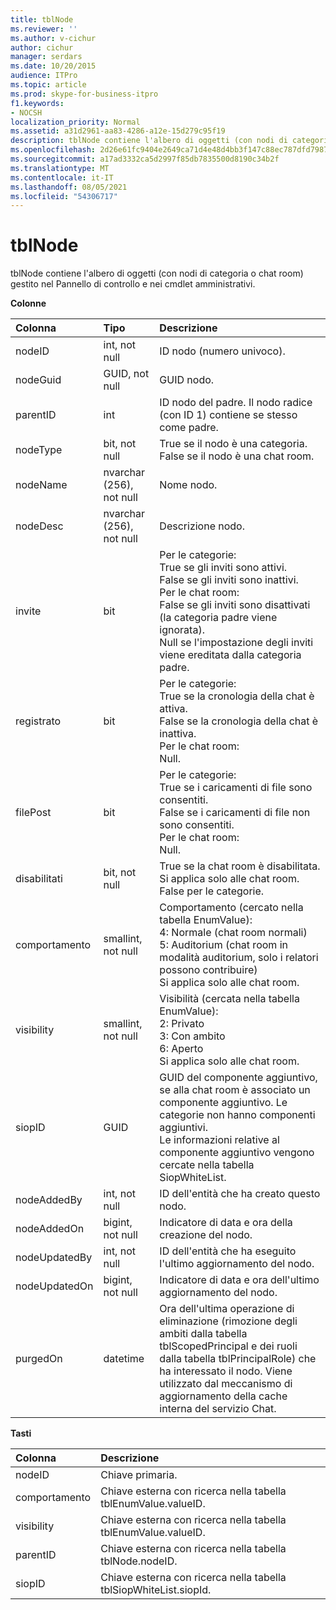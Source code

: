 ```yaml
---
title: tblNode
ms.reviewer: ''
ms.author: v-cichur
author: cichur
manager: serdars
ms.date: 10/20/2015
audience: ITPro
ms.topic: article
ms.prod: skype-for-business-itpro
f1.keywords:
- NOCSH
localization_priority: Normal
ms.assetid: a31d2961-aa83-4286-a12e-15d279c95f19
description: tblNode contiene l'albero di oggetti (con nodi di categoria o chat room) gestito nel Pannello di controllo e nei cmdlet amministrativi.
ms.openlocfilehash: 2d26e61fc9404e2649ca71d4e48d4bb3f147c88ec787dfd798753eaa5f83a5b3
ms.sourcegitcommit: a17ad3332ca5d2997f85db7835500d8190c34b2f
ms.translationtype: MT
ms.contentlocale: it-IT
ms.lasthandoff: 08/05/2021
ms.locfileid: "54306717"
---
```

# <a name="tblnode"></a>tblNode
 
tblNode contiene l'albero di oggetti (con nodi di categoria o chat room) gestito nel Pannello di controllo e nei cmdlet amministrativi.
  
**Colonne**

|**Colonna**|**Tipo**|**Descrizione**|
|:-----|:-----|:-----|
|nodeID  <br/> |int, not null  <br/> |ID nodo (numero univoco).  <br/> |
|nodeGuid  <br/> |GUID, not null  <br/> |GUID nodo.  <br/> |
|parentID  <br/> |int  <br/> |ID nodo del padre. Il nodo radice (con ID 1) contiene se stesso come padre.  <br/> |
|nodeType  <br/> |bit, not null  <br/> |True se il nodo è una categoria.  <br/> False se il nodo è una chat room.  <br/> |
|nodeName  <br/> |nvarchar (256), not null  <br/> |Nome nodo.  <br/> |
|nodeDesc  <br/> |nvarchar (256), not null  <br/> |Descrizione nodo.  <br/> |
|invite  <br/> |bit  <br/> | Per le categorie: <br/>  True se gli inviti sono attivi. <br/>  False se gli inviti sono inattivi. <br/>  Per le chat room: <br/>  False se gli inviti sono disattivati (la categoria padre viene ignorata). <br/>  Null se l'impostazione degli inviti viene ereditata dalla categoria padre. <br/> |
|registrato  <br/> |bit  <br/> | Per le categorie: <br/>  True se la cronologia della chat è attiva. <br/>  False se la cronologia della chat è inattiva. <br/>  Per le chat room: <br/>  Null. <br/> |
|filePost  <br/> |bit  <br/> | Per le categorie: <br/>  True se i caricamenti di file sono consentiti. <br/>  False se i caricamenti di file non sono consentiti. <br/>  Per le chat room: <br/>  Null. <br/> |
|disabilitati  <br/> |bit, not null  <br/> |True se la chat room è disabilitata. Si applica solo alle chat room. False per le categorie.  <br/> |
|comportamento  <br/> |smallint, not null  <br/> | Comportamento (cercato nella tabella EnumValue): <br/>  4: Normale (chat room normali) <br/>  5: Auditorium (chat room in modalità auditorium, solo i relatori possono contribuire) <br/>  Si applica solo alle chat room. <br/> |
|visibility  <br/> |smallint, not null  <br/> | Visibilità (cercata nella tabella EnumValue): <br/>  2: Privato <br/>  3: Con ambito <br/>  6: Aperto <br/>  Si applica solo alle chat room. <br/> |
|siopID  <br/> |GUID  <br/> |GUID del componente aggiuntivo, se alla chat room è associato un componente aggiuntivo. Le categorie non hanno componenti aggiuntivi.  <br/> Le informazioni relative al componente aggiuntivo vengono cercate nella tabella SiopWhiteList.  <br/> |
|nodeAddedBy  <br/> |int, not null  <br/> |ID dell'entità che ha creato questo nodo.  <br/> |
|nodeAddedOn  <br/> |bigint, not null  <br/> |Indicatore di data e ora della creazione del nodo.  <br/> |
|nodeUpdatedBy  <br/> |int, not null  <br/> |ID dell'entità che ha eseguito l'ultimo aggiornamento del nodo.  <br/> |
|nodeUpdatedOn  <br/> |bigint, not null  <br/> |Indicatore di data e ora dell'ultimo aggiornamento del nodo.  <br/> |
|purgedOn  <br/> |datetime  <br/> |Ora dell'ultima operazione di eliminazione (rimozione degli ambiti dalla tabella tblScopedPrincipal e dei ruoli dalla tabella tblPrincipalRole) che ha interessato il nodo. Viene utilizzato dal meccanismo di aggiornamento della cache interna del servizio Chat.  <br/> |
   
**Tasti**

|**Colonna**|**Descrizione**|
|:-----|:-----|
|nodeID  <br/> |Chiave primaria.  <br/> |
|comportamento  <br/> |Chiave esterna con ricerca nella tabella tblEnumValue.valueID.  <br/> |
|visibility  <br/> |Chiave esterna con ricerca nella tabella tblEnumValue.valueID.  <br/> |
|parentID  <br/> |Chiave esterna con ricerca nella tabella tblNode.nodeID.  <br/> |
|siopID  <br/> |Chiave esterna con ricerca nella tabella tblSiopWhiteList.siopId.  <br/> |
   

